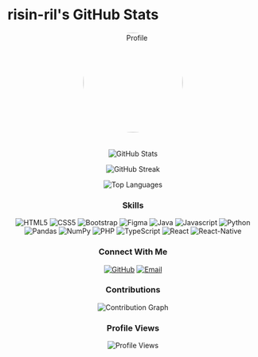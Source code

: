 # risin-ril's GitHub Stats

<div align="center">

<img src="https://github.com/risin-ril.png" alt="Profile" width="200" height="200" style="border-radius: 50%; margin-bottom: 20px;">

![GitHub Stats](https://github-readme-stats.vercel.app/api?username=risin-ril&show_icons=true&theme=radical)

![GitHub Streak](https://github-readme-streak-stats.herokuapp.com/?user=risin-ril&theme=radical)

![Top Languages](https://github-readme-stats.vercel.app/api/top-langs/?username=risin-ril&layout=compact&theme=radical)

### Skills
![HTML5](https://img.shields.io/badge/HTML5-3b82f6?style=for-the-badge&logo=HTML5&logoColor=white)
![CSS5](https://img.shields.io/badge/CSS5-3b82f6?style=for-the-badge&logo=CSS5&logoColor=white)
![Bootstrap](https://img.shields.io/badge/Bootstrap-eab308?style=for-the-badge&logo=Bootstrap&logoColor=white)
![Figma](https://img.shields.io/badge/Figma-3b82f6?style=for-the-badge&logo=Figma&logoColor=white)
![Java](https://img.shields.io/badge/Java-22c55e?style=for-the-badge&logo=Java&logoColor=white)
![Javascript](https://img.shields.io/badge/Javascript-eab308?style=for-the-badge&logo=Javascript&logoColor=white)
![Python](https://img.shields.io/badge/Python-eab308?style=for-the-badge&logo=Python&logoColor=white)
![Pandas](https://img.shields.io/badge/Pandas-eab308?style=for-the-badge&logo=Pandas&logoColor=white)
![NumPy](https://img.shields.io/badge/NumPy-eab308?style=for-the-badge&logo=NumPy&logoColor=white)
![PHP](https://img.shields.io/badge/PHP-22c55e?style=for-the-badge&logo=PHP&logoColor=white)
![TypeScript](https://img.shields.io/badge/TypeScript-22c55e?style=for-the-badge&logo=TypeScript&logoColor=white)
![React](https://img.shields.io/badge/React-eab308?style=for-the-badge&logo=React&logoColor=white)
![React-Native](https://img.shields.io/badge/React-Native-3b82f6?style=for-the-badge&logo=React-Native&logoColor=white)

### Connect With Me
[![GitHub](https://img.shields.io/badge/GitHub-000000?style=for-the-badge&logo=GitHub&logoColor=white)](https://github.com/risin-ril)
[![Email](https://img.shields.io/badge/Email-D14836?style=for-the-badge&logo=Gmail&logoColor=white)](mailto:christinealoberes@gmail.com)

### Contributions
![Contribution Graph](https://github-readme-activity-graph.vercel.app/graph?username=risin-ril&theme=react-dark)

### Profile Views
![Profile Views](https://komarev.com/ghpvc/?username=risin-ril&color=blueviolet)

</div>

